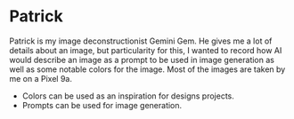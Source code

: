 # Patrick

Patrick is my image deconstructionist Gemini Gem. He gives me a lot of details about an image, but particularity for this, I wanted to record how AI would describe an image as a prompt to be used in image generation as well as some notable colors for the image. Most of the images are taken by me on a Pixel 9a. 

- Colors can be used as an inspiration for designs projects.
- Prompts can be used for image generation.

